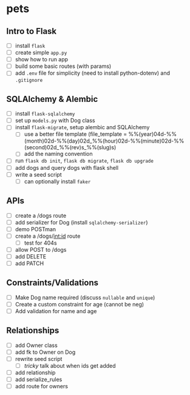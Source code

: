 # pets

## Intro to Flask
- [ ] install `flask`
- [ ] create simple `app.py`
- [ ] show how to run app
- [ ] build some basic routes (with params)
- [ ] add `.env` file for simplicity (need to install python-dotenv) and `.gitignore`

## SQLAlchemy & Alembic
- [ ] install `flask-sqlalchemy`
- [ ] set up `models.py` with Dog class
- [ ] install `flask-migrate`, setup alembic and SQLAlchemy
  - [ ] use a better file template (file_template = %%(year)04d-%%(month)02d-%%(day)02d_%%(hour)02d-%%(minute)02d-%%(second)02d_%%(rev)s_%%(slug)s)
  - [ ] add the naming convention
- [ ] run `flask db init`, `flask db migrate`, `flask db upgrade`
- [ ] add dogs and query dogs with flask shell
- [ ] write a seed script
  - [ ] can optionally install `faker`

## APIs
- [ ] create a /dogs route
- [ ] add serializer for Dog (install `sqlalchemy-serializer`)
- [ ] demo POSTman
- [ ] create a /dogs/<int:id> route
  - [ ] test for 404s
- [ ] allow POST to /dogs
- [ ] add DELETE
- [ ] add PATCH

## Constraints/Validations
- [ ] Make Dog name required (discuss `nullable` and `unique`)
- [ ] Create a custom constraint for age (cannot be neg)
- [ ] Add validation for name and age

## Relationships
- [ ] add Owner class
- [ ] add fk to Owner on Dog
- [ ] rewrite seed script
  - [ ] *tricky* talk about when ids get added
- [ ] add relationship
- [ ] add serialize_rules
- [ ] add route for owners